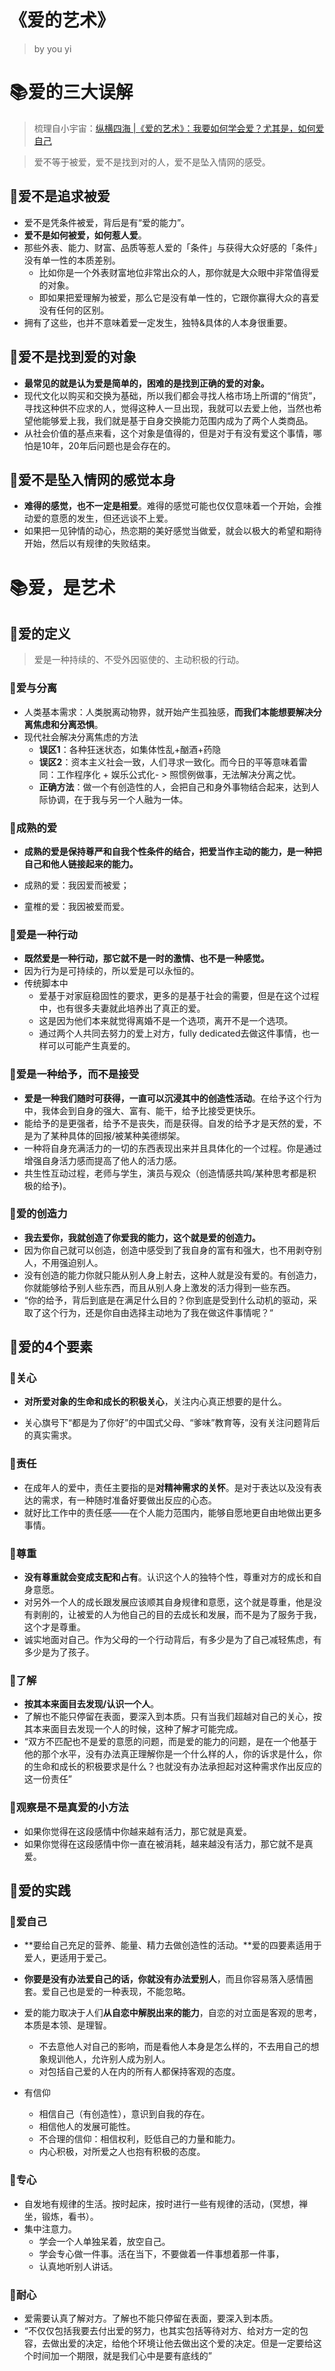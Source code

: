 # 《爱的艺术》
> by you yi
# 📚爱的三大误解 

> 梳理自小宇宙：[纵横四海 |《爱的艺术》：我要如何学会爱？尤其是，如何爱自己](https://www.xiaoyuzhoufm.com/episode/6391c526b193fab956bd21f7)
>


> 爱不等于被爱，爱不是找到对的人，爱不是坠入情网的感受。

## 🐇爱不是追求被爱

- 爱不是凭条件被爱，背后是有“爱的能力”。
- **爱不是如何被爱，如何惹人爱**。
- 那些外表、能力、财富、品质等惹人爱的「条件」与获得大众好感的「条件」没有单一性的本质差别。
  - 比如你是一个外表财富地位非常出众的人，那你就是大众眼中非常值得爱的对象。
  - 即如果把爱理解为被爱，那么它是没有单一性的，它跟你赢得大众的喜爱没有任何的区别。
- 拥有了这些，也并不意味着爱一定发生，独特&具体的人本身很重要。

## 🐇爱不是找到爱的对象

- **最常见的就是认为爱是简单的，困难的是找到正确的爱的对象。**
- 现代文化以购买和交换为基础，所以我们都会寻找人格市场上所谓的“俏货”，寻找这种供不应求的人，觉得这种人一旦出现，我就可以去爱上他，当然也希望他能够爱上我，我们就是基于自身交换能力范围内成为了两个人类商品。
- 从社会价值的基点来看，这个对象是值得的，但是对于有没有爱这个事情，哪怕是10年，20年后问题也是会存在的。

## 🐇爱不是坠入情网的感觉本身

- **难得的感觉，也不一定是相爱**。难得的感觉可能也仅仅意味着一个开始，会推动爱的意愿的发生，但还远谈不上爱。
- 如果把一见钟情的动心，热恋期的美好感觉当做爱，就会以极大的希望和期待开始，然后以有规律的失败结束。

# 📚爱，是艺术

## 🐇爱的定义

> 爱是一种持续的、不受外因驱使的、主动积极的行动。

### 🌱爱与分离

- 人类基本需求：人类脱离动物界，就开始产生孤独感，**而我们本能想要解决分离焦虑和分离恐惧**。
- 现代社会解决分离焦虑的方法
  - **误区1**：各种狂迷状态，如集体性乱+酗酒+药隐
  - **误区2**：资本主义社会一致，人们寻求一致化。而今日的平等意味着雷同：工作程序化 + 娱乐公式化- > 照惯例做事，无法解决分离之忧。
  - **正确方法**：做一个有创造性的人，会把自己和身外事物结合起来，达到人际协调，在于我与另一个人融为一体。

### 🌱成熟的爱

- **成熟的爱是保持尊严和自我个性条件的结合，把爱当作主动的能力，是一种把自己和他人链接起来的能力。**

- 成熟的爱：我因爱而被爱；
- 童椎的爱：我因被爱而爱。

### 🌱爱是一种行动

- **既然爱是一种行动，那它就不是一时的激情、也不是一种感觉。**
- 因为行为是可持续的，所以爱是可以永恒的。
- 传统脚本中
  - 爱基于对家庭稳固性的要求，更多的是基于社会的需要，但是在这个过程中，也有很多夫妻就此培养出了真正的爱。
  - 这是因为他们本来就觉得离婚不是一个选项，离开不是一个选项。
  - 通过两个人共同去努力的爱上对方，fully dedicated去做这件事情，也一样可以可能产生真爱的。

### 🌱爱是一种给予，而不是接受

- **爱是一种我们随时可获得，一直可以沉浸其中的创造性活动**。在给予这个行为中，我体会到自身的强大、富有、能干，给予比接受更快乐。
- 能给予的是更强者，给予不是丧失，而是获得。自发的给予才是天然的爱，不是为了某种具体的回报/被某种美德绑架。
- 一种将自身充满活力的一切的东西表现出来并且具体化的一个过程。你是通过增强自身活力感而提高了他人的活力感。
- 共生性互动过程，老师与学生，演员与观众（创造情感共鸣/某种思考都是积极的给予)。

### 🌱爱的创造力

- **我去爱你，我就创造了你爱我的能力，这个就是爱的创造力。**
- 因为你自己就可以创造，创造中感受到了我自身的富有和强大，也不用剥夺别人，不用强迫别人。
- 没有创造的能力你就只能从别人身上射去，这种人就是没有爱的。有创造力，你就能够给予别人些东西，而且从别人身上激发的活力得到一些东西。
- “你的给予，背后到底是在满足什么目的？你到底是受到什么动机的驱动，采取了这个行为，还是你自由选择主动地为了我在做这件事情呢？“

## 🐇爱的4个要素

### 🌱关心

- **对所爱对象的生命和成长的积极关心**，关注内心真正想要的是什么。

- 关心旗号下“都是为了你好”的中国式父母、“爹味”教育等，没有关注问题背后的真实需求。

### 🌱责任

- 在成年人的爱中，责任主要指的是**对精神需求的关怀**。是对于表达以及没有表达的需求，有一种随时准备好要做出反应的心态。
- 就好比工作中的责任感——在个人能力范围内，能够自愿地更自由地做出更多事情。

### 🌱尊重

- **没有尊重就会变成支配和占有**。认识这个人的独特个性，尊重对方的成长和自身意愿。
- 对另外一个人的成长跟发展应该顺其自身规律和意愿，这个就是尊重，他是没有剥削的，让被爱的人为他自己的目的去成长和发展，而不是为了服务于我，这个才是尊重。
- 诚实地面对自己。作为父母的一个行动背后，有多少是为了自己减轻焦虑，有多少是为了孩子。

### 🌱了解

- **按其本来面目去发现/认识一个人**。
- 了解也不能只停留在表面，要深入到本质。只有当我们超越对自己的关心，按其本来面目去发现一个人的时候，这种了解才可能完成。
- “双方不匹配也不是爱的意愿的问题，而是爱的能力的问题，是在一个他基于他的那个水平，没有办法真正理解你是一个什么样的人，你的诉求是什么，你的生命和成长的积极要求是什么？也就没有办法承担起对这种需求作出反应的这一份责任”

### 🌱观察是不是真爱的小方法

- 如果你觉得在这段感情中你越来越有活力，那它就是真爱。
- 如果你觉得在这段感情中你一直在被消耗，越来越没有活力，那它就不是真爱。

## 🐇爱的实践

### 🌱爱自己

- **要给自己充足的营养、能量、精力去做创造性的活动。**爱的四要素适用于爱人，更适用于爱己。
- **你要是没有办法爱自己的话，你就没有办法爱别人**，而且你容易落入感情圈套。爱自己也是爱的一种表现，不能忽略。

- 爱的能力取决于人们**从自恋中解脱出来的能力**，自恋的对立面是客观的思考，本质是本领、是理智。
  - 不去意他人对自己的影响，而是看他人本身是怎么样的，不去用自己的想象规训他人，允许别人成为别人。
  - 对包括自己爱的人在内的所有人都保持客观的态度。
- 有信仰
  - 相信自己（有创造性），意识到自我的存在。
  - 相信他人的发展可能性。
  - 不合理的信仰：相信权利，贬低自己的力量和能力。
  - 内心积极，对所爱之人也抱有积极的态度。

### 🌱专心

- 自发地有规律的生活。按时起床，按时进行一些有规律的活动，(冥想，禅坐，锻炼，看书）。
- 集中注意力。
  - 学会一个人单独呆着，放空自己。
  - 学会专心做一件事。活在当下，不要做着一件事想着那一件事，
  - 认真地听别人讲话。

### 🌱耐心

- 爱需要认真了解对方。了解也不能只停留在表面，要深入到本质。
- “不仅仅包括我要去付出爱的努力，也其实包括等待对方、给对方一定的包容，去做出爱的决定，给他个环境让他去做出这个爱的决定。但是一定要给这个时间加一个期限，就是我们心中是要有底线的”
